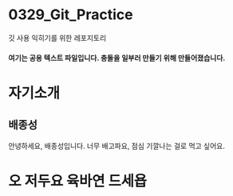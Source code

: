 # 0329_Git_Practice
깃 사용 익히기를 위한 레포지토리
#### 여기는 공용 텍스트 파일입니다. 충돌을 일부러 만들기 위해 만들어졌습니다.

# 자기소개
## 배종성
안녕하세요, 배종성입니다. 너무 배고파요, 점심 기깔나는 걸로 먹고 싶어요.

# 오 저두요 육바연 드세욥
